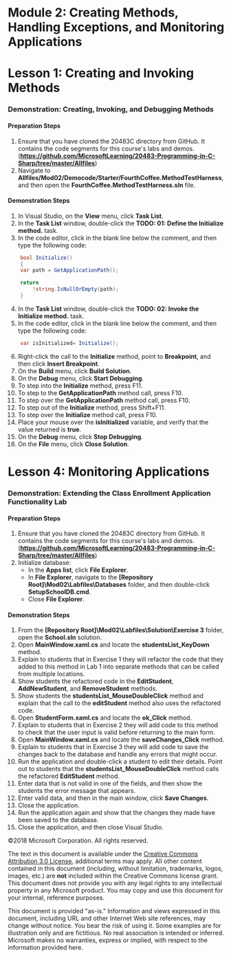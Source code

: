# Module 2: Creating Methods, Handling Exceptions, and Monitoring Applications

# Lesson 1: Creating and Invoking Methods

### Demonstration: Creating, Invoking, and Debugging Methods

#### Preparation Steps

1. Ensure that you have cloned the 20483C directory from GitHub. It contains the code segments for this course's labs and demos. (**https://github.com/MicrosoftLearning/20483-Programming-in-C-Sharp/tree/master/Allfiles**)
2. Navigate to **Allfiles/Mod02/Democode/Starter/FourthCoffee.MethodTestHarness**, and then open the **FourthCoffee.MethodTestHarness.sln** file.

#### Demonstration Steps

1.	In Visual Studio, on the **View** menu, click **Task List**.
2.	In the **Task List** window, double-click the **TODO: 01: Define the Initialize method.** task.
3.	In the code editor, click in the blank line below the comment, and then type the following code:
```cs
    bool Initialize()
    {
    var path = GetApplicationPath();

    return
        !string.IsNullOrEmpty(path);
    } 
```
4.	In the **Task List** window, double-click the **TODO: 02: Invoke the Initialize method.** task.
5.	In the code editor, click in the blank line below the comment, and then type the following code:
```cs
    var isInitialized= Initialize();
```
6.	Right-click the call to the **Initialize** method, point to **Breakpoint**, and then click **Insert Breakpoint**.
7.	On the **Build** menu, click **Build Solution**.
8.	On the **Debug** menu, click **Start Debugging**.
9.	To step into the **Initialize** method, press F11.
10.	To step to the **GetApplicationPath** method call, press F10.
11.	To step over the **GetApplicationPath** method call, press F10.
12.	To step out of the **Initialize** method, press Shift+F11.
13.	To step over the **Initialize** method call, press F10.
14.	Place your mouse over the **isInitialized** variable, and verify that the value returned is **true**.
15.	On the **Debug** menu, click **Stop Debugging**.
16.	On the **File** menu, click **Close Solution**.


# Lesson 4: Monitoring Applications

### Demonstration: Extending the Class Enrollment Application Functionality Lab

#### Preparation Steps

1. Ensure that you have cloned the 20483C directory from GitHub. It contains the code segments for this course's labs and demos. (**https://github.com/MicrosoftLearning/20483-Programming-in-C-Sharp/tree/master/Allfiles**)
2. Initialize database:
    - In the **Apps list**, click **File Explorer**.
    - In **File Explorer**, navigate to the **[Repository Root]\Mod02\Labfiles\Databases** folder, and then double-click **SetupSchoolDB.cmd**.
    - Close **File Explorer**.

#### Demonstration Steps

1.  From the **[Repository Root]\Mod02\Labfiles\Solution\Exercise 3** folder, open the **School.sln** solution.
2.  Open **MainWindow.xaml.cs** and locate the **studentsList_KeyDown** method.
3.  Explain to students that in Exercise 1 they will refactor the code that they added to this method in Lab 1 into separate methods that can be called from multiple locations.
4.  Show students the refactored code in the **EditStudent**, **AddNewStudent**, and **RemoveStudent** methods.
5.  Show students the **studentsList_MouseDoubleClick** method and explain that the call to the **editStudent** method also uses the refactored code.
6.  Open **StudentForm.xaml.cs** and locate the **ok_Click** method.
7.  Explain to students that in Exercise 2 they will add code to this method to check that the user input is valid before returning to the main form.
8.  Open **MainWindow.xaml.cs** and locate the **saveChanges_Click** method.
9.  Explain to students that in Exercise 3 they will add code to save the changes back to the database and handle any errors that might occur.
10. Run the application and double-click a student to edit their details. Point out to students that the **studentsList_MouseDoubleClick** method calls the refactored **EditStudent** method.
11. Enter data that is not valid in one of the fields, and then show the students the error message that appears.
12. Enter valid data, and then in the main window, click **Save Changes**.
13. Close the application.
14. Run the application again and show that the changes they made have been saved to the database.
15. Close the application, and then close Visual Studio.



©2018 Microsoft Corporation. All rights reserved.

The text in this document is available under the  [Creative Commons Attribution 3.0 License](https://creativecommons.org/licenses/by/3.0/legalcode), additional terms may apply. All other content contained in this document (including, without limitation, trademarks, logos, images, etc.) are  **not**  included within the Creative Commons license grant. This document does not provide you with any legal rights to any intellectual property in any Microsoft product. You may copy and use this document for your internal, reference purposes.

This document is provided &quot;as-is.&quot; Information and views expressed in this document, including URL and other Internet Web site references, may change without notice. You bear the risk of using it. Some examples are for illustration only and are fictitious. No real association is intended or inferred. Microsoft makes no warranties, express or implied, with respect to the information provided here.
